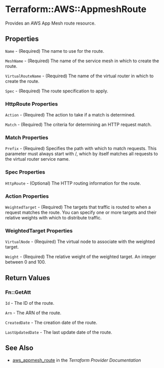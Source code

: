# Terraform::AWS::AppmeshRoute

Provides an AWS App Mesh route resource.

## Properties

`Name` - (Required) The name to use for the route.

`MeshName` - (Required) The name of the service mesh in which to create the route.

`VirtualRouteName` - (Required) The name of the virtual router in which to create the route.

`Spec` - (Required) The route specification to apply.

### HttpRoute Properties

`Action` - (Required) The action to take if a match is determined.

`Match` - (Required) The criteria for determining an HTTP request match.

### Match Properties

`Prefix` - (Required) Specifies the path with which to match requests. This parameter must always start with /, which by itself matches all requests to the virtual router service name.

### Spec Properties

`HttpRoute` - (Optional) The HTTP routing information for the route.

### Action Properties

`WeightedTarget` - (Required) The targets that traffic is routed to when a request matches the route. You can specify one or more targets and their relative weights with which to distribute traffic.

### WeightedTarget Properties

`VirtualNode` - (Required) The virtual node to associate with the weighted target.

`Weight` - (Required) The relative weight of the weighted target. An integer between 0 and 100.


## Return Values

### Fn::GetAtt

`Id` - The ID of the route.

`Arn` - The ARN of the route.

`CreatedDate` - The creation date of the route.

`LastUpdatedDate` - The last update date of the route.

## See Also

* [aws_appmesh_route](https://www.terraform.io/docs/providers/aws/r/appmesh_route.html) in the _Terraform Provider Documentation_